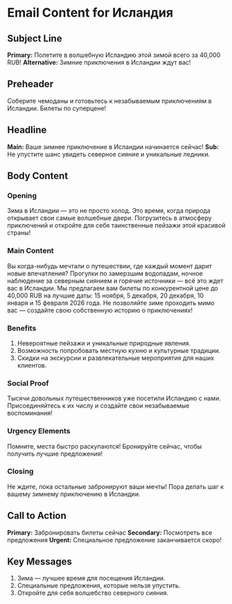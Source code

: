 # Email Content for Исландия

## Subject Line
**Primary:** Полетите в волшебную Исландию этой зимой всего за 40,000 RUB!
**Alternative:** Зимние приключения в Исландии ждут вас!

## Preheader
Соберите чемоданы и готовьтесь к незабываемым приключениям в Исландии. Билеты по суперцене!

## Headline
**Main:** Ваше зимнее приключение в Исландии начинается сейчас!
**Sub:** Не упустите шанс увидеть северное сияние и уникальные ледники.

## Body Content

### Opening
Зима в Исландии — это не просто холод. Это время, когда природа открывает свои самые волшебные двери. Погрузитесь в атмосферу приключений и откройте для себя таинственные пейзажи этой красивой страны!

### Main Content
Вы когда-нибудь мечтали о путешествии, где каждый момент дарит новые впечатления? Прогулки по замерзшим водопадам, ночное наблюдение за северным сиянием и горячие источники — всё это ждет вас в Исландии. Мы предлагаем вам билеты по конкурентной цене до 40,000 RUB на лучшие даты: 15 ноября, 5 декабря, 20 декабря, 10 января и 15 февраля 2026 года. Не позволяйте зиме проходить мимо вас — создайте свою собственную историю о приключениях!

### Benefits
1. Невероятные пейзажи и уникальные природные явления.
2. Возможность попробовать местную кухню и культурные традиции.
3. Скидки на экскурсии и развлекательные мероприятия для наших клиентов.

### Social Proof
Тысячи довольных путешественников уже посетили Исландию с нами. Присоединяйтесь к их числу и создайте свои незабываемые воспоминания!

### Urgency Elements
Помните, места быстро раскупаются! Бронируйте сейчас, чтобы получить лучшие предложения!

### Closing
Не ждите, пока остальные забронируют ваши мечты! Пора делать шаг к вашему зимнему приключению в Исландии.

## Call to Action
**Primary:** Забронировать билеты сейчас
**Secondary:** Посмотреть все предложения
**Urgent:** Специальное предложение заканчивается скоро!

## Key Messages
1. Зима — лучшее время для посещения Исландии.
2. Специальные предложения, которые нельзя упустить.
3. Откройте для себя волшебство северного сияния.
